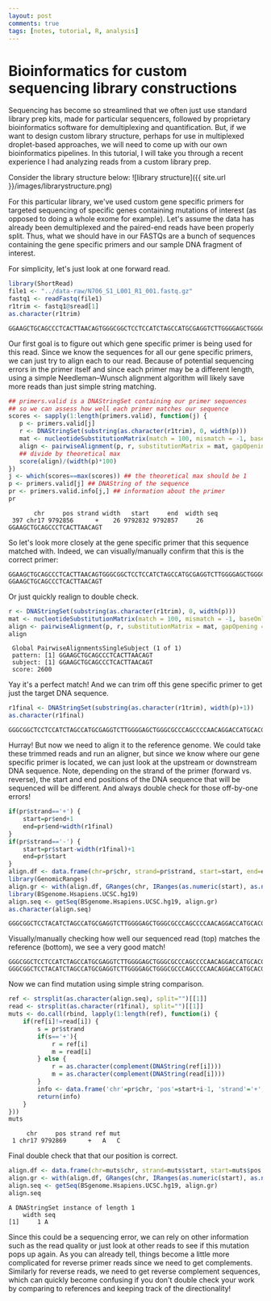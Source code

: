 ```yaml
---
layout: post
comments: true
tags: [notes, tutorial, R, analysis]
---
```


# Bioinformatics for custom sequencing library constructions

Sequencing has become so streamlined that we often just use standard library prep kits, made for particular sequencers, followed by proprietary bioinformatics software for demultiplexing and quantification. But, if we want to design custom library structure, perhaps for use in multiplexed droplet-based approaches, we will need to come up with our own bioinformatics pipelines. In this tutorial, I will take you through a recent experience I had analyzing reads from a custom library prep. 

Consider the library structure below:
![library structure]({{ site.url }}/images/librarystructure.png)

For this particular library, we've used custom gene specific primers for targeted sequencing of specific genes containing mutations of interest (as opposed to doing a whole exome for example). Let's assume the data has already been demultiplexed and the paired-end reads have been properly split. Thus, what we should have in our FASTQs are a bunch of sequences containing the gene specific primers and our sample DNA fragment of interest. 

For simplicity, let's just look at one forward read.

```r
library(ShortRead)
file1 <- "../data-raw/N706_S1_L001_R1_001.fastq.gz"  
fastq1 <- readFastq(file1)
r1trim <- fastq1@sread[1] 
as.character(r1trim)
```

```
GGAAGCTGCAGCCCTCACTTAACAGTGGGCGGCTCCTCCATCTAGCCATGCGAGGTCTTGGGGAGCTGGGCGCCCAGCCCCAACAGGACCATGCACGCTGGCCCCGGGGCAGCAGCCTGTCCGAGTGCA
```

Our first goal is to figure out which gene specific primer is being used for this read. Since we know the sequences for all our gene specific primers, we can just try to align each to our read. Because of potential sequencing errors in the primer itself and since each primer may be a different length, using a simple Needleman–Wunsch alignment algorithm will likely save more reads than just simple string matching. 

```r
## primers.valid is a DNAStringSet containing our primer sequences
## so we can assess how well each primer matches our sequence
scores <- sapply(1:length(primers.valid), function(j) {    
   p <- primers.valid[j]       
   r <- DNAStringSet(substring(as.character(r1trim), 0, width(p)))  
   mat <- nucleotideSubstitutionMatrix(match = 100, mismatch = -1, baseOnly = TRUE)     
   align <- pairwiseAlignment(p, r, substitutionMatrix = mat, gapOpening = -1, gapExtension = -1) 
   ## divide by theoretical max
   score(align)/(width(p)*100) 
}) 
j <- which(scores==max(scores)) ## the theoretical max should be 1
p <- primers.valid[j] ## DNAString of the sequence
pr <- primers.valid.info[j,] ## information about the primer
pr
```
 
```
       chr     pos strand width   start     end  width seq       
 397 chr17 9792856      +    26 9792832 9792857     26 GGAAGCTGCAGCCCTCACTTAACAGT
```

So let's look more closely at the gene specific primer that this sequence matched with. Indeed, we can visually/manually confirm that this is the correct primer:
```
GGAAGCTGCAGCCCTCACTTAACAGTGGGCGGCTCCTCCATCTAGCCATGCGAGGTCTTGGGGAGCTGGGCGCCCAGCCCCAACAGGACCATGCACGCTGGCCCCGGGGCAGCAGCCTGTCCGAGTGCA
GGAAGCTGCAGCCCTCACTTAACAGT
```

Or just quickly realign to double check.

```r
r <- DNAStringSet(substring(as.character(r1trim), 0, width(p)))   
mat <- nucleotideSubstitutionMatrix(match = 100, mismatch = -1, baseOnly = TRUE)      
align <- pairwiseAlignment(p, r, substitutionMatrix = mat, gapOpening = -1, gapExtension = -1)  
align
```

```
 Global PairwiseAlignmentsSingleSubject (1 of 1)     
 pattern: [1] GGAAGCTGCAGCCCTCACTTAACAGT   
 subject: [1] GGAAGCTGCAGCCCTCACTTAACAGT   
 score: 2600 
```

Yay it's a perfect match! And we can trim off this gene specific primer to get just the target DNA sequence.

```r
r1final <- DNAStringSet(substring(as.character(r1trim), width(p)+1))
as.character(r1final)

```

```
GGGCGGCTCCTCCATCTAGCCATGCGAGGTCTTGGGGAGCTGGGCGCCCAGCCCCAACAGGACCATGCACGCTGGCCCCGGGGCAGCAGCCTGTCCGAGTGCA
```

Hurray! But now we need to align it to the reference genome. We could take these trimmed reads and run an aligner, but since we know where our gene specific primer is located, we can just look at the upstream or downstream DNA sequence. Note, depending on the strand of the primer (forward vs. reverse), the start and end positions of the DNA sequence that will be sequenced will be different. And always double check for those off-by-one errors!

```r
if(pr$strand=='+') {  
    start=pr$end+1      
    end=pr$end+width(r1final) 
} 
if(pr$strand=='-') {  
    start=pr$start-width(r1final)+1    
    end=pr$start      
}
align.df <- data.frame(chr=pr$chr, strand=pr$strand, start=start, end=end)
library(GenomicRanges)  
align.gr <- with(align.df, GRanges(chr, IRanges(as.numeric(start), as.numeric(end)), strand=strand)) 
library(BSgenome.Hsapiens.UCSC.hg19)         
align.seq <- getSeq(BSgenome.Hsapiens.UCSC.hg19, align.gr)       
as.character(align.seq)        
```

```
GGGCGGCTCCTACATCTAGCCATGCGAGGTCTTGGGGAGCTGGGCGCCCAGCCCCAACAGGACCATGCACGCTGGCCCCGGGGCAGCAGCCTGTCCGAGTGCA
```

Visually/manually checking how well our sequenced read (top) matches the reference (bottom), we see a very good match!
```
GGGCGGCTCCTCCATCTAGCCATGCGAGGTCTTGGGGAGCTGGGCGCCCAGCCCCAACAGGACCATGCACGCTGGCCCCGGGGCAGCAGCCTGTCCGAGTGCA
GGGCGGCTCCTACATCTAGCCATGCGAGGTCTTGGGGAGCTGGGCGCCCAGCCCCAACAGGACCATGCACGCTGGCCCCGGGGCAGCAGCCTGTCCGAGTGCA
```

Now we can find mutation using simple string comparison. 

```r
ref <- strsplit(as.character(align.seq), split="")[[1]]
read <- strsplit(as.character(r1final), split="")[[1]]
muts <- do.call(rbind, lapply(1:length(ref), function(i) {       
    if(ref[i]!=read[i]) {   
        s = pr$strand       
        if(s=='+'){         
            r = ref[i]      
            m = read[i]     
        } else {  
            r = as.character(complement(DNAString(ref[i])))      
            m = as.character(complement(DNAString(read[i])))     
        }         
        info <- data.frame('chr'=pr$chr, 'pos'=start+i-1, 'strand'='+', 'ref'=r, 'mut'=m)        
        return(info)        
    }   
}))
muts
```

```
     chr     pos strand ref mut     
 1 chr17 9792869      +   A   C
```

Final double check that that our position is correct.

```r
align.df <- data.frame(chr=muts$chr, strand=muts$start, start=muts$pos, end=muts$pos) 
align.gr <- with(align.df, GRanges(chr, IRanges(as.numeric(start), as.numeric(end)), strand=strand)) 
align.seq <- getSeq(BSgenome.Hsapiens.UCSC.hg19, align.gr)
align.seq
```

```
A DNAStringSet instance of length 1 
    width seq
[1]     1 A
 ```

Since this could be a sequencing error, we can rely on other information such as the read quality or just look at other reads to see if this mutation pops up again. As you can already tell, things become a little more complicated for reverse primer reads since we need to get complements. Similarly for reverse reads, we need to get reverse complement sequences, which can quickly become confusing if you don't double check your work by comparing to references and keeping track of the directionality!


